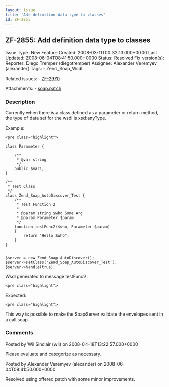 ```yaml
---
layout: issue
title: "Add definition data type to classes"
id: ZF-2855
---
```


ZF-2855: Add definition data type to classes
--------------------------------------------

 Issue Type: New Feature Created: 2008-03-11T00:32:13.000+0000 Last Updated: 2008-06-04T08:41:50.000+0000 Status: Resolved Fix version(s): 
 Reporter:  Diego Tremper (diegotremper)  Assignee:  Alexander Veremyev (alexander)  Tags: - Zend\_Soap\_Wsdl
 
 Related issues: - [ZF-2970](/issues/browse/ZF-2970)
 
 Attachments: - [soap.patch](/issues/secure/attachment/11176/soap.patch)
 
### Description

Currently when there is a class defined as a parameter or return method, the type of data set for the wsdl is xsd:anyType.

Example:

 
    <pre class="highlight">
    
    class Parameter {
        
        /**
         * @var string
         */
        public $var1;
    }
    
    /**
     * Test Class
     */
    class Zend_Soap_AutoDiscover_Test {
        /**
         * Test Function 2
         *
         * @param string $who Some Arg
         * @param Parameter $param
         */
        function testFunc2($who, Parameter $param)
        {
            return "Hello $who";
        }
    }
    
    
    $server = new Zend_Soap_AutoDiscover();
    $server->setClass('Zend_Soap_AutoDiscover_Test');
    $server->handle(true);


Wsdl generated to message testFunc2:

 
    <pre class="highlight">


Expected:

 
    <pre class="highlight">
    


This way is possible to make the SoapServer validate the envelopes sent in a call soap.

 

 

### Comments

Posted by Wil Sinclair (wil) on 2008-04-18T13:22:57.000+0000

Please evaluate and categorize as necessary.

 

 

Posted by Alexander Veremyev (alexander) on 2008-06-04T08:41:50.000+0000

Resolved using offered patch with some minor improvements.

 

 